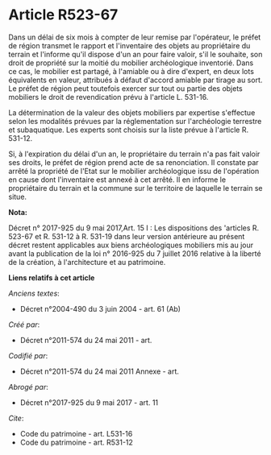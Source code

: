 # Article R523-67

Dans un délai de six mois à compter de leur remise par l'opérateur, le préfet de région transmet le rapport et l'inventaire
des objets au propriétaire du terrain et l'informe qu'il dispose d'un an pour faire valoir, s'il le souhaite, son droit de
propriété sur la moitié du mobilier archéologique inventorié. Dans ce cas, le mobilier est partagé, à l'amiable ou à dire
d'expert, en deux lots équivalents en valeur, attribués à défaut d'accord amiable par tirage au sort. Le préfet de région
peut toutefois exercer sur tout ou partie des objets mobiliers le droit de revendication prévu à l'article L. 531-16. 

La détermination de la valeur des objets mobiliers par expertise s'effectue selon les modalités prévues par la réglementation
sur l'archéologie terrestre et subaquatique. Les experts sont choisis sur la liste prévue à l'article R. 531-12.

Si, à l'expiration du délai d'un an, le propriétaire du terrain n'a pas fait valoir ses droits, le préfet de région prend
acte de sa renonciation. Il constate par arrêté la propriété de l'Etat sur le mobilier archéologique issu de l'opération en
cause dont l'inventaire est annexé à cet arrêté. Il en informe le propriétaire du terrain et la commune sur le territoire de
laquelle le terrain se situe.

**Nota:**

Décret n° 2017-925 du 9 mai 2017,Art. 15 I : Les dispositions des 'articles R. 523-67 et R. 531-12 à R. 531-19 dans leur
version antérieure au présent décret restent applicables aux biens archéologiques mobiliers mis au jour avant la publication
de la loi n° 2016-925 du 7 juillet 2016 relative à la liberté de la création, à l'architecture et au patrimoine.

**Liens relatifs à cet article**

_Anciens textes_:

  - Décret n°2004-490 du 3 juin 2004 - art. 61 (Ab)

_Créé par_:

  - Décret n°2011-574 du 24 mai 2011  - art.

_Codifié par_:

  - Décret n°2011-574 du 24 mai 2011 Annexe - art.

_Abrogé par_:

  - Décret n°2017-925 du 9 mai 2017 - art. 11

_Cite_:

  - Code du patrimoine - art. L531-16
  - Code du patrimoine - art. R531-12
